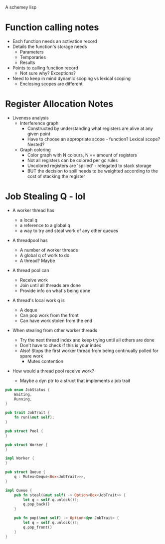 A schemey lisp

# Function calling notes
* Each function needs an activation record
* Details the function's storage needs
    * Parameters
    * Temporaries
    * Results
* Points to calling function record
    * Not sure why? Exceptions?
* Need to keep in mind dynamic scoping vs lexical scoping
    * Enclosing scopes are different

# Register Allocation Notes
* Liveness analysis
    * Interference graph
        * Constructed by understanding what registers are alive at any given point
        * Have to choose an appropriate scope - function? Lexical scope? Nested?
    * Graph coloring
        * Color graph with N colours, N == amount of registers 
        * Not all registers can be colored per gc rules
        * Uncolored registers are 'spilled' - relegated to stack storage
        * BUT the decision to spill needs to be weighted according to the cost of stacking the register


# Job Stealing Q - lol
* A worker thread has
    * a local q
    * a reference to a global q
    * a way to try and steal work of any other queues
* A threadpool has
    * A number of worker threads
    * A global q of work to do
    * A thread? Maybe

* A thread pool can
    * Receive work
    * Join until all threads are done
    * Provide info on what's being done

* A thread's local work q is
    * A deque
    * Can pop work from the front
    * Can have work stolen from the end

* When stealing from other worker threads
    * Try the next thread index and keep trying until all others are done
    * Don't have to check if this is your index
    * Also! Stops the first worker thread from being continually polled for spare work
        * Mutex contention

* How would a thread pool receive work?
    * Maybe a dyn ptr to a struct that implements a job trait

```rust 
pub enum JobStatus {
    Waiting,
    Running,
}

pub trait JobTrait {
    fn run(&mut self);
}

pub struct Pool {
}

pub struct Worker {
}

impl Worker {
}

pub struct Queue {
    q : Mutex<Deque<Box<JobTrait>>>,
}

impl Queue {
    pub fn steal(&mut self) -> Option<Box<JobTrait>> {
        let q = self.q.unlock()?;
        q.pop_back()
    }

    pub fn pop(&mut self) -> Option<dyn JobTrait> {
        let q = self.q.unlock()?;
        q.pop_front()
    }
}

```



